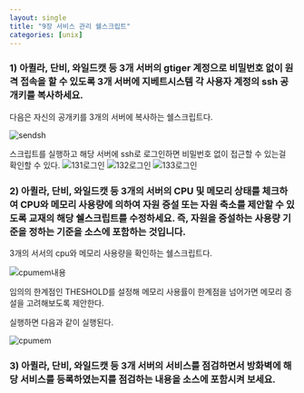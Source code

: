 ```yaml
---
layout: single
title: "9장 서비스 관리 쉘스크립트"
categories: [unix]
---
```


### 1) 아퀼라, 단비, 와일드캣 등 3개 서버의 gtiger 계정으로 비밀번호 없이 원격 접속을 할 수 있도록 3개 서버에 지베트시스템 각 사용자 계정의 ssh 공개키를 복사하세요.
다음은 자신의 공개키를 3개의 서버에 복사하는 쉘스크립트다.

![sendsh](https://github.com/hyunchan123/hyunchan123.github.io/assets/48408195/91547d72-3878-4d77-89fd-e392859f8066)

스크립트를 실행하고 해당 서버에 ssh로 로그인하면 비밀번호 없이 접근할 수 있는걸 확인할 수 있다.
![131로그인](https://github.com/hyunchan123/hyunchan123.github.io/assets/48408195/b817563a-2cd8-4a08-a277-f285c9a19f41)
![132로그인](https://github.com/hyunchan123/hyunchan123.github.io/assets/48408195/b3eb6aee-d765-4f49-9432-71e34db74ab4)
![133로그인](https://github.com/hyunchan123/hyunchan123.github.io/assets/48408195/b2db4c05-2dc3-4f3e-9475-b55b50737da9)


### 2) 아퀼라, 단비, 와일드캣 등 3개의 서버의 CPU 및 메모리 상태를 체크하여 CPU와 메모리 사용량에 의하여 자원 증설 또는 자원 축소를 제안할 수 있도록 교재의 해당 쉘스크립트를 수정하세요. 즉, 자원을 증설하는 사용량 기준을 정하는 기준을 소스에 포함하는 것입니다.
3개의 서서의 cpu와 메모리 사용량을 확인하는 쉘스크립트다.

![cpumem내용](https://github.com/hyunchan123/hyunchan123.github.io/assets/48408195/e9ecfd57-1a2d-43d1-8ea4-ef1c913d7218)

임의의 한계점인 THESHOLD를 설정해 메모리 사용률이 한계점을 넘어가면 메모리 증설을 고려해보도록 제안한다.

실행하면 다음과 같이 실행된다.

![cpumem](https://github.com/hyunchan123/hyunchan123.github.io/assets/48408195/eb925853-fc32-4609-b371-0e19c3af2a40)


### 3) 아퀼라, 단비, 와일드캣 등 3개 서버의 서비스를 점검하면서 방화벽에 해당 서비스를 등록하였는지를 점검하는 내용을 소스에 포함시켜 보세요.
